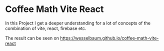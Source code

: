# Coffee Math Vite React

In this Project I get a deeper understanding for a lot of concepts of the combination of vite, react, firebase etc. 

The result can be seen on https://wesselbaum.github.io/coffee-math-vite-react
